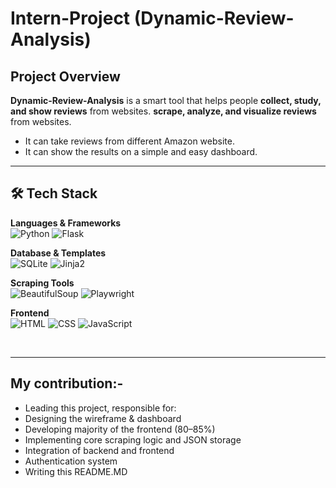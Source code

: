 # Intern-Project (Dynamic-Review-Analysis)

## Project Overview

**Dynamic-Review-Analysis** is a smart tool that helps people **collect, study, and show reviews** from websites.
 **scrape, analyze, and visualize reviews** from websites.  
- It can take reviews from different Amazon website.
- It can show the results on a simple and easy dashboard.

---

## 🛠️ Tech Stack  

**Languages & Frameworks**  
![Python](https://img.shields.io/badge/Python-3.11+-3776AB?style=flat-square&logo=python&logoColor=white)
![Flask](https://img.shields.io/badge/Flask-3.1.1-black?style=flat-square&logo=flask)

**Database & Templates**  
![SQLite](https://img.shields.io/badge/SQLite-Database-003B57?style=flat-square&logo=sqlite&logoColor=white)
![Jinja2](https://img.shields.io/badge/Templates-Jinja2-orange?style=flat-square&logo=jinja)

**Scraping Tools**  
![BeautifulSoup](https://img.shields.io/badge/BeautifulSoup4-Scraper-4B8BBE?style=flat-square&logo=python&logoColor=white)
![Playwright](https://img.shields.io/badge/Playwright-Scraper-2EAD33?style=flat-square&logo=microsoft&logoColor=white)

**Frontend**  
![HTML](https://img.shields.io/badge/HTML-E34F26?style=flat-square&logo=html5&logoColor=white)
![CSS](https://img.shields.io/badge/CSS-1572B6?style=flat-square&logo=css3&logoColor=white)
![JavaScript](https://img.shields.io/badge/JavaScript-F7DF1E?style=flat-square&logo=javascript&logoColor=black)

<br>

--- 

## My contribution:-

- Leading this project, responsible for:  
- Designing the wireframe & dashboard  
- Developing majority of the frontend (80–85%)  
- Implementing core scraping logic and JSON storage  
- Integration of backend and frontend  
- Authentication system  
- Writing this README.MD  


